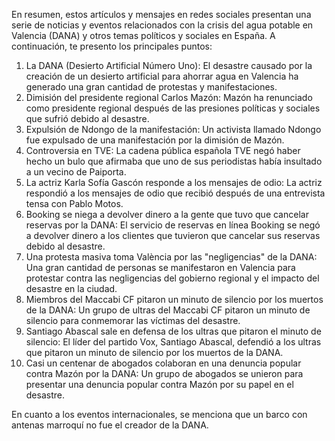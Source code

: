 En resumen, estos artículos y mensajes en redes sociales presentan una serie de noticias y eventos relacionados con la crisis del agua potable en Valencia (DANA) y otros temas políticos y sociales en España. A continuación, te presento los principales puntos:

1. La DANA (Desierto Artificial Número Uno): El desastre causado por la creación de un desierto artificial para ahorrar agua en Valencia ha generado una gran cantidad de protestas y manifestaciones.
2. Dimisión del presidente regional Carlos Mazón: Mazón ha renunciado como presidente regional después de las presiones políticas y sociales que sufrió debido al desastre.
3. Expulsión de Ndongo de la manifestación: Un activista llamado Ndongo fue expulsado de una manifestación por la dimisión de Mazón.
4. Controversia en TVE: La cadena pública española TVE negó haber hecho un bulo que afirmaba que uno de sus periodistas había insultado a un vecino de Paiporta.
5. La actriz Karla Sofía Gascón responde a los mensajes de odio: La actriz respondió a los mensajes de odio que recibió después de una entrevista tensa con Pablo Motos.
6. Booking se niega a devolver dinero a la gente que tuvo que cancelar reservas por la DANA: El servicio de reservas en línea Booking se negó a devolver dinero a los clientes que tuvieron que cancelar sus reservas debido al desastre.
7. Una protesta masiva toma València por las "negligencias" de la DANA: Una gran cantidad de personas se manifestaron en Valencia para protestar contra las negligencias del gobierno regional y el impacto del desastre en la ciudad.
8. Miembros del Maccabi CF pitaron un minuto de silencio por los muertos de la DANA: Un grupo de ultras del Maccabi CF pitaron un minuto de silencio para conmemorar las víctimas del desastre.
9. Santiago Abascal sale en defensa de los ultras que pitaron el minuto de silencio: El líder del partido Vox, Santiago Abascal, defendió a los ultras que pitaron un minuto de silencio por los muertos de la DANA.
10. Casi un centenar de abogados colaboran en una denuncia popular contra Mazón por la DANA: Un grupo de abogados se unieron para presentar una denuncia popular contra Mazón por su papel en el desastre.

En cuanto a los eventos internacionales, se menciona que un barco con antenas marroquí no fue el creador de la DANA.